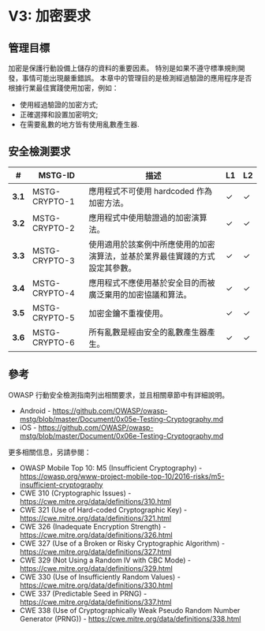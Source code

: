 # V3: 加密要求

## 管理目標

加密是保護行動設備上儲存的資料的重要因素。 特別是如果不遵守標準規則開發，事情可能出現嚴重錯誤。 本章中的管理目的是檢測經過驗證的應用程序是否根據行業最佳實踐使用加密，例如：

- 使用經過驗證的加密方式;
- 正確選擇和設置加密明文;
- 在需要亂數的地方皆有使用亂數產生器.

## 安全檢測要求

| # | MSTG-ID | 描述 | L1 | L2 |
| -- | ---------- | ---------------------- | - | - |
| **3.1** | MSTG-CRYPTO-1 | 應用程式不可使用 hardcoded 作為加密方法。| ✓ | ✓ |
| **3.2** | MSTG-CRYPTO-2 | 應用程式中使用驗證過的加密演算法。 | ✓ | ✓ |
| **3.3** | MSTG-CRYPTO-3 | 使用適用於該案例中所應使用的加密演算法，並基於業界最佳實踐的方式設定其參數。 | ✓ | ✓ |
| **3.4** | MSTG-CRYPTO-4 | 應用程式不應使用基於安全目的而被廣泛棄用的加密協議和算法。 | ✓ | ✓ |
| **3.5** | MSTG-CRYPTO-5 | 加密金鑰不重複使用。 | ✓ | ✓ |
| **3.6** | MSTG-CRYPTO-6 | 所有亂數是經由安全的亂數產生器產生。 | ✓ | ✓ |

## 參考

OWASP 行動安全檢測指南列出相關要求，並且相關章節中有詳細說明。

- Android - <https://github.com/OWASP/owasp-mstg/blob/master/Document/0x05e-Testing-Cryptography.md>
- iOS - <https://github.com/OWASP/owasp-mstg/blob/master/Document/0x06e-Testing-Cryptography.md>

更多相關信息，另請參閱：

- OWASP Mobile Top 10: M5 (Insufficient Cryptography) - <https://owasp.org/www-project-mobile-top-10/2016-risks/m5-insufficient-cryptography>
- CWE 310 (Cryptographic Issues) - <https://cwe.mitre.org/data/definitions/310.html>
- CWE 321 (Use of Hard-coded Cryptographic Key) - <https://cwe.mitre.org/data/definitions/321.html>
- CWE 326 (Inadequate Encryption Strength) - <https://cwe.mitre.org/data/definitions/326.html>
- CWE 327 (Use of a Broken or Risky Cryptographic Algorithm) - <https://cwe.mitre.org/data/definitions/327.html>
- CWE 329 (Not Using a Random IV with CBC Mode) - <https://cwe.mitre.org/data/definitions/329.html>
- CWE 330 (Use of Insufficiently Random Values) - <https://cwe.mitre.org/data/definitions/330.html>
- CWE 337 (Predictable Seed in PRNG) - <https://cwe.mitre.org/data/definitions/337.html>
- CWE 338 (Use of Cryptographically Weak Pseudo Random Number Generator (PRNG)) - <https://cwe.mitre.org/data/definitions/338.html>

